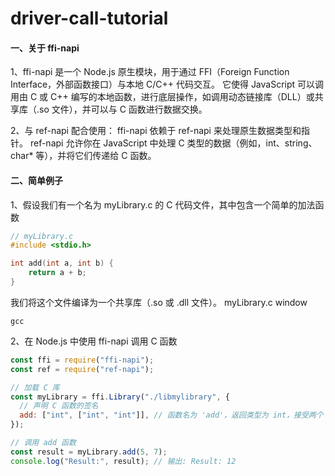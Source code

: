 # driver-call-tutorial

#### 一、关于 ffi-napi

1、ffi-napi 是一个 Node.js 原生模块，用于通过 FFI（Foreign Function Interface，外部函数接口）与本地 C/C++ 代码交互。
它使得 JavaScript 可以调用由 C 或 C++ 编写的本地函数，进行底层操作，如调用动态链接库（DLL）或共享库（.so 文件），并可以与 C 函数进行数据交换。

2、与 ref-napi 配合使用： ffi-napi 依赖于 ref-napi 来处理原生数据类型和指针。
ref-napi 允许你在 JavaScript 中处理 C 类型的数据（例如，int、string、char\* 等），并将它们传递给 C 函数。

#### 二、简单例子

1、假设我们有一个名为 myLibrary.c 的 C 代码文件，其中包含一个简单的加法函数

```c
// myLibrary.c
#include <stdio.h>

int add(int a, int b) {
    return a + b;
}
```

我们将这个文件编译为一个共享库（.so 或 .dll 文件）。 myLibrary.c
window
```shell
gcc 
```

2、在 Node.js 中使用 ffi-napi 调用 C 函数

```js
const ffi = require("ffi-napi");
const ref = require("ref-napi");

// 加载 C 库
const myLibrary = ffi.Library("./libmylibrary", {
  // 声明 C 函数的签名
  add: ["int", ["int", "int"]], // 函数名为 'add'，返回类型为 int，接受两个 int 参数
});

// 调用 add 函数
const result = myLibrary.add(5, 7);
console.log("Result:", result); // 输出: Result: 12
```
